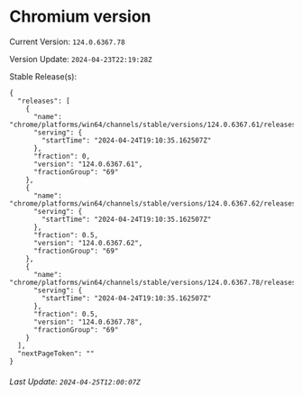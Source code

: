# Chromium version

Current Version: `124.0.6367.78`

Version Update: `2024-04-23T22:19:28Z`

Stable Release(s):
```
{
  "releases": [
    {
      "name": "chrome/platforms/win64/channels/stable/versions/124.0.6367.61/releases/1713985835",
      "serving": {
        "startTime": "2024-04-24T19:10:35.162507Z"
      },
      "fraction": 0,
      "version": "124.0.6367.61",
      "fractionGroup": "69"
    },
    {
      "name": "chrome/platforms/win64/channels/stable/versions/124.0.6367.62/releases/1713985835",
      "serving": {
        "startTime": "2024-04-24T19:10:35.162507Z"
      },
      "fraction": 0.5,
      "version": "124.0.6367.62",
      "fractionGroup": "69"
    },
    {
      "name": "chrome/platforms/win64/channels/stable/versions/124.0.6367.78/releases/1713985835",
      "serving": {
        "startTime": "2024-04-24T19:10:35.162507Z"
      },
      "fraction": 0.5,
      "version": "124.0.6367.78",
      "fractionGroup": "69"
    }
  ],
  "nextPageToken": ""
}
```

###### Last Update: `2024-04-25T12:00:07Z`
        